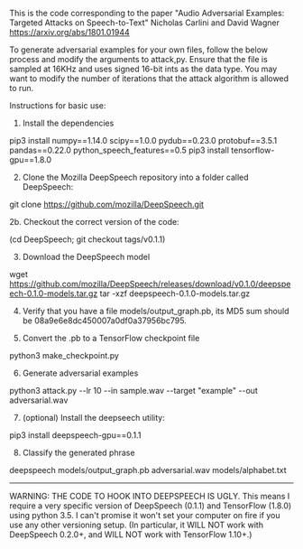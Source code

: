 This is the code corresponding to the paper
"Audio Adversarial Examples: Targeted Attacks on Speech-to-Text"
Nicholas Carlini and David Wagner
https://arxiv.org/abs/1801.01944

To generate adversarial examples for your own files, follow the below process
and modify the arguments to attack,py. Ensure that the file is sampled at
16KHz and uses signed 16-bit ints as the data type. You may want to modify
the number of iterations that the attack algorithm is allowed to run.


Instructions for basic use:

1. Install the dependencies

pip3 install numpy==1.14.0 scipy==1.0.0 pydub==0.23.0 protobuf==3.5.1 pandas==0.22.0 python_speech_features==0.5
pip3 install tensorflow-gpu==1.8.0

2. Clone the Mozilla DeepSpeech repository into a folder called DeepSpeech:

git clone https://github.com/mozilla/DeepSpeech.git

2b. Checkout the correct version of the code:

(cd DeepSpeech; git checkout tags/v0.1.1)

3. Download the DeepSpeech model

wget https://github.com/mozilla/DeepSpeech/releases/download/v0.1.0/deepspeech-0.1.0-models.tar.gz
tar -xzf deepspeech-0.1.0-models.tar.gz

4. Verify that you have a file models/output_graph.pb, its MD5 sum should be
08a9e6e8dc450007a0df0a37956bc795.

5. Convert the .pb to a TensorFlow checkpoint file

python3 make_checkpoint.py

6. Generate adversarial examples

python3 attack.py --lr 10 --in sample.wav --target "example" --out adversarial.wav

7. (optional) Install the deepseech utility:

pip3 install deepspeech-gpu==0.1.1

8. Classify the generated phrase

deepspeech models/output_graph.pb adversarial.wav models/alphabet.txt


---

WARNING: THE CODE TO HOOK INTO DEEPSPEECH IS UGLY. This means I require a
very specific version of DeepSpeech (0.1.1) and TensorFlow (1.8.0) using
python 3.5. I can't promise it won't set your computer on fire if you use
any other versioning setup. (In particular, it WILL NOT work with
DeepSpeech 0.2.0+, and WILL NOT work with TensorFlow 1.10+.)

